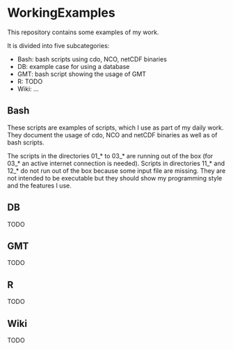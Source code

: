 # WorkingExamples
This repository contains some examples of my work.

It is divided into five subcategories:

   * Bash: bash scripts using cdo, NCO, netCDF binaries
   * DB: example case for using a database
   * GMT: bash script showing the usage of GMT
   * R: TODO
   * Wiki: ...

## Bash

These scripts are examples of scripts, which I use as part of my daily 
work. They document the usage of cdo, NCO and netCDF binaries as well as
of bash scripts.

The scripts in the directories 01_* to 03_* are running out of the box (for 
03_* an active internet connection is needed). Scripts in directories 11_* and
12_* do not run out of the box because some input file are missing. They are 
not intended to be executable but they should show my programming style and 
the features I use. 

## DB

TODO

## GMT

TODO

## R

TODO

## Wiki

TODO
